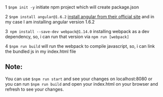 1 `$npm init -y` initiate npm project which will create package.json


2 `$npm install angular@1.6.2`  [install angular from their official site]( https://angularjs.org/ ) and in my case I am installing angular version 1.6.2



3` npm install --save-dev webpack@1.14.0`  installing webpack as a dev dependency, so, i can run that version via `npm run [webpack]`

4 `$npm run build` will run the webpack to compile javascript, so, i can link the bundled js in my index.html file

## Note:

You can use `$npm run start` and see your changes on localhost:8080 or you can run `$npm run build` and open your index.html on your browser and refresh to see your changes.
